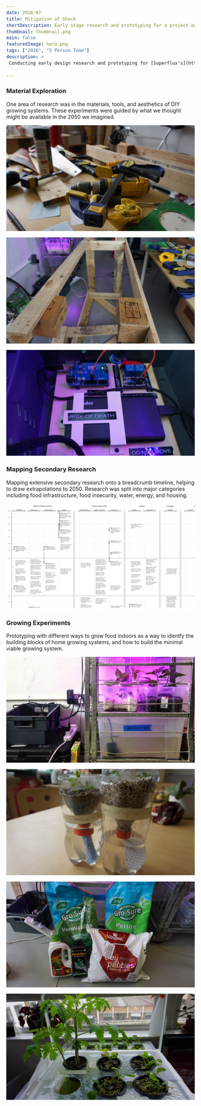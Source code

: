 ```yaml
---
date: 2016-07
title: Mitigation of Shock
shortDescription: Early stage research and prototyping for a project on climate change and its impact on food production.
thumbnail: thumbnail.png
main: false
featuredImage: hero.png
tags: ["2016", "5 Person Team"]
description: >
 Conducting early design research and prototyping for [Superflux's](https://superflux.in) project [Mitigation of Shock](https://superflux.in/index.php/mitigation-of-shock-journal/#), which explores how we might mitigate the shock of climate change through the lens of food production. I spent a summer with the team, supporting initial prototyping, and helping to organize and make sense of research that supported our 2050 projections. After I left, Superflux continued development of the project, which turned into a few exhibitions.

---
```



### Material Exploration
One area of research was in the materials, tools, and aesthetics of DIY growing systems. These experiments were guided by what we thought might be available in the 2050 we imagined.

![Tools scattered on a table](./Climate-02.png '#grid-column=wide-left / center')

![Wooden frame laying sideways on the ground](./Climate-03.png '#grid-column=center / wide-right')

![Arduino electronic in a plastic box, labeled risk of death](./Climate-01.png '#grid-column=wide-left / wide-right')



### Mapping Secondary Research
Mapping extensive secondary research onto a breadcrumb timeline, helping to draw extrapolations to 2050. Research was split into major categories including food infrastructure, food insecurity, water, energy, and housing. 

![Research and projections mapped onto a timeline](./Climate-04.png '#grid-column=wide-left / wide-right')

### Growing Experiments
Prototyping with different ways to grow food indoors as a way to identfy the building blocks of home growing systems, and how to build the minimal viable growing system. 

![Homemade hydroponics setup](./Climate-08.jpg '#grid-column=wide-left / center')

![Plants growing in a soda bottle](./Climate-06.png '#grid-column=center / wide-right')

![Bags of materials used to grow plants with hydroponics](./Climate-07.png '#grid-column=wide-left / center')

![Six tomato plants growing out of a plastic tub.](./Climate-05.png '#grid-column=center / wide-right')